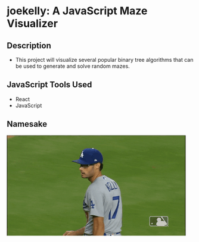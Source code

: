 # joekelly: A JavaScript Maze Visualizer 
## Description
- This project will visualize several popular binary tree algorithms that can be used to generate and solve random mazes.


## JavaScript Tools Used
- React
- JavaScript 

## Namesake
![](joekelly.gif)
